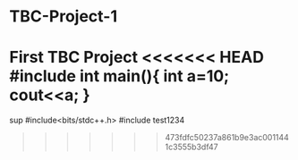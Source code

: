 # TBC-Project-1
First TBC Project
<<<<<<< HEAD
#include<iostream>
int main(){
    int a=10;
    cout<<a;
}
=======
sup
#include<bits/stdc++.h>
#include<TBC>
test1234
>>>>>>> 473fdfc50237a861b9e3ac0011441c3555b3df47
